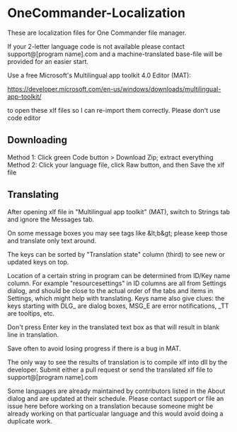 # OneCommander-Localization
These are localization files for One Commander file manager.

If your 2-letter language code is not available please contact support@[program name].com and a machine-translated base-file will be provided for an easier start.

Use a free Microsoft's Multilingual app toolkit 4.0 Editor (MAT): 

https://developer.microsoft.com/en-us/windows/downloads/multilingual-app-toolkit/

to open these xlf files so I can re-import them correctly. Please don't use code editor

## Downloading
Method 1: Click green Code button > Download Zip; extract everything
Method 2: Click your language file, click Raw button, and then Save the xlf file 

## Translating
After opening xlf file in "Multilingual app toolkit" (MAT), switch to Strings tab and ignore the Messages tab.

On some message boxes you may see tags like &lt‎;b&gt‎; please keep those and translate only text around.

The keys can be sorted by "Translation state" column (third) to see new or updated keys on top.

Location of a certain string in program can be determined from ID/Key name column. For example "resourcesettings" in ID columns are all from Settings dialog, and should be close to the actual order of the tabs and items in Settings, which might help with translating. Keys name also give clues: the keys starting with DLG_ are dialog boxes, MSG_E are error notifications, _TT are tooltips, etc.

Don't press Enter key in the translated text box as that will result in blank line in translation.

Save often to avoid losing progress if there is a bug in MAT.

The only way to see the results of translation is to compile xlf into dll by the developer. Submit either a pull request or send the translated xlf file to support@[program name].com

Some languages are already maintained by contributors listed in the About dialog and are updated at their schedule. Please contact support or file an issue here before working on a translation because someone might be already working on that particualar language and this would avoid doing a duplicate work. 
